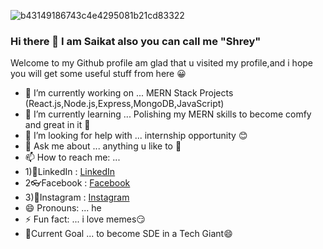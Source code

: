![b43149186743c4e4295081b21cd83322](https://user-images.githubusercontent.com/76695320/194712898-cbcc6816-0f7a-4075-b0be-06cd256381d5.jpg)


### Hi there 👋 I am Saikat also you can call me "Shrey"

Welcome to my Github profile am glad that u visited my profile,and i hope you will get some useful stuff from here 😀

- 🔭 I’m currently working on ... MERN Stack Projects (React.js,Node.js,Express,MongoDB,JavaScript)
- 🌱 I’m currently learning ... Polishing my MERN skills to become comfy and great in it 🐒
- 🤔 I’m looking for help with ... internship opportunity 😊
- 💬 Ask me about ... anything u like to 🤗
- 📫 How to reach me: ... 
-   1)👔LinkedIn : [LinkedIn](https://www.linkedin.com/in/saikat-das-767002209/)
-   2👓Facebook : [Facebook](https://www.facebook.com/emson.ray.31)
-   3)🎀Instagram : [Instagram](https://www.instagram.com/emson_x69/)
- 😄 Pronouns: ... he
- ⚡ Fun fact: ... i love memes😏
- 🧠Current Goal ... to become SDE in a Tech Giant😄
